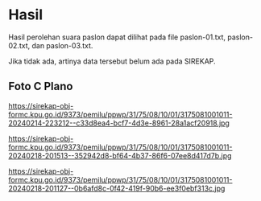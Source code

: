# Hasil

Hasil perolehan suara paslon dapat dilihat pada file paslon-01.txt, paslon-02.txt, dan paslon-03.txt.

Jika tidak ada, artinya data tersebut belum ada pada SIREKAP.

## Foto C Plano

https://sirekap-obj-formc.kpu.go.id/9373/pemilu/ppwp/31/75/08/10/01/3175081001011-20240214-223212--c33d8ea4-bcf7-4d3e-8961-28a1acf20918.jpg

https://sirekap-obj-formc.kpu.go.id/9373/pemilu/ppwp/31/75/08/10/01/3175081001011-20240218-201513--352942d8-bf64-4b37-86f6-07ee8d417d7b.jpg

https://sirekap-obj-formc.kpu.go.id/9373/pemilu/ppwp/31/75/08/10/01/3175081001011-20240218-201127--0b6afd8c-0f42-419f-90b6-ee3f0ebf313c.jpg
